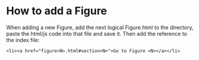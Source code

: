 # How to add a Figure

When adding a new Figure, add the next logical Figure<N>.html to the directory, paste the html/js code into that file and save it. 
Then add the reference to the index file:

`<li><a href="figure<N>.html#section<N>">Go to Figure <N></a></li>`
